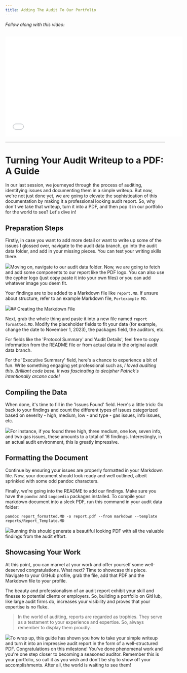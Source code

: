 ```yaml
---
title: Adding The Audit To Our Portfolio
---
```


_Follow along with this video:_

## <iframe width="560" height="315" src="VIDEO_LINK" title="vimeo" frameborder="0" allow="accelerometer; autoplay; clipboard-write; encrypted-media; gyroscope; picture-in-picture; web-share" allowfullscreen></iframe>

---

# Turning Your Audit Writeup to a PDF: A Guide

In our last session, we journeyed through the process of auditing, identifying issues and documenting them in a simple writeup. But now, we're not just done yet, we are going to elevate the sophistication of this documentation by making it a professional looking audit report. So, why don't we take that writeup, turn it into a PDF, and then pop it in our portfolio for the world to see? Let's dive in!

## Preparation Steps

Firstly, in case you want to add more detail or want to write up some of the issues I glossed over, navigate to the audit data branch, go into the audit data folder, and add in your missing pieces. You can test your writing skills there.

![](https://cdn.videotap.com/rGjBIrugIYzuJVsGkbGc-45.29.png)Moving on, navigate to our audit data folder. Now, we are going to fetch and add some components to our report like the PDF logo. You can also use the cypher logo (just copy paste it into your own files) or you can add whatever image you deem fit.

Your findings are to be added to a Markdown file like `report.MD`. If unsure about structure, refer to an example Markdown file, `Portexample MD`.

![](https://cdn.videotap.com/bsXkFfHK0gAQJNqbyNYr-79.26.png)## Creating the Markdown File

Next, grab the whole thing and paste it into a new file named `report formatted.MD`. Modify the placeholder fields to fit your data (for example, change the date to November 1, 2023), the packages field, the auditors, etc.

For fields like the 'Protocol Summary' and 'Audit Details', feel free to copy information from the README file or from actual data in the original audit data branch.

For the 'Executive Summary' field, here's a chance to experience a bit of fun. Write something engaging yet professional such as, _I loved auditing this. Brilliant code base. It was fascinating to decipher Patrick's intentionally arcane code!_

## Compiling the Data

When done, it's time to fill in the 'Issues Found' field. Here's a little trick: Go back to your findings and count the different types of issues categorized based on severity - high, medium, low - and type - gas issues, info issues, etc.

![](https://cdn.videotap.com/XsF2knmP2jeZvg1FuKHO-158.52.png)For instance, if you found three high, three medium, one low, seven info, and two gas issues, these amounts to a total of 16 findings. Interestingly, in an actual audit environment, this is greatly impressive.

## Formatting the Document

Continue by ensuring your issues are properly formatted in your Markdown file. Now, your document should look ready and well outlined, albeit sprinkled with some odd pandoc characters.

Finally, we're going into the README to add our findings. Make sure you have the `pandoc` and `Logopedia` packages installed. To compile your markdown document into a sleek PDF, run this command in your audit data folder:

```
pandoc report_formatted.MD -o report.pdf --from markdown --template reports/Report_Template.MD
```

![](https://cdn.videotap.com/0ZjWWIEWR93EgxbPKJGG-237.77.png)Running this should generate a beautiful looking PDF with all the valuable findings from the audit effort.

## Showcasing Your Work

At this point, you can marvel at your work and offer yourself some well-deserved congratulations. What next? Time to showcase this piece. Navigate to your GitHub profile, grab the file, add that PDF and the Markdown file to your profile.

The beauty and professionalism of an audit report exhibit your skill and finesse to potential clients or employers. So, building a portfolio on GitHub, like large audit firms do, increases your visibility and proves that your expertise is no fluke.

> In the world of auditing, reports are regarded as trophies. They serve as a testament to your experience and expertise. So, always remember to display them proudly.

![](https://cdn.videotap.com/2Pk62x098E14kLH3rsap-328.35.png)To wrap up, this guide has shown you how to take your simple writeup and turn it into an impressive audit report in the form of a well-structured PDF. Congratulations on this milestone! You've done phenomenal work and you're one step closer to becoming a seasoned auditor. Remember this is your portfolio, so call it as you wish and don't be shy to show off your accomplishments. After all, the world is waiting to see them!
